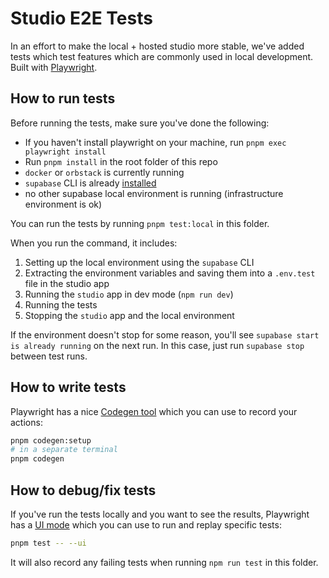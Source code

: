 # Studio E2E Tests

In an effort to make the local + hosted studio more stable, we've added tests which test features which are commonly used in local
development. Built with [Playwright](https://playwright.dev/docs/intro).

## How to run tests

Before running the tests, make sure you've done the following:

- If you haven't install playwright on your machine, run `pnpm exec playwright install`
- Run `pnpm install` in the root folder of this repo
- `docker` or `orbstack` is currently running
- `supabase` CLI is already [installed](https://github.com/supabase/cli?tab=readme-ov-file#install-the-cli)
- no other supabase local environment is running (infrastructure environment is ok)

You can run the tests by running `pnpm test:local` in this folder.

When you run the command, it includes:

1. Setting up the local environment using the `supabase` CLI
2. Extracting the environment variables and saving them into a `.env.test` file in the studio app
3. Running the `studio` app in dev mode (`npm run dev`)
4. Running the tests
5. Stopping the `studio` app and the local environment

If the environment doesn't stop for some reason, you'll see `supabase start is already running` on the next run. In this
case, just run `supabase stop` between test runs.

## How to write tests

Playwright has a nice [Codegen tool](https://playwright.dev/docs/codegen-intro#running-codegen) which you can use to
record your actions:

```bash
pnpm codegen:setup
# in a separate terminal
pnpm codegen
```

## How to debug/fix tests

If you've run the tests locally and you want to see the results, Playwright has a [UI mode](https://playwright.dev/docs/test-ui-mode)
which you can use to run and replay specific tests:

```bash
pnpm test -- --ui
```

It will also record any failing tests when running `npm run test` in this folder.
